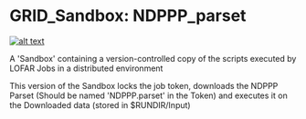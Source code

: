 # GRID_Sandbox: NDPPP_parset
[![alt text](http://apmechev.com/img/git_repos/GRID_Sandbox_clones.svg "github clones")](https://github.com/apmechev/github_clones_badge)

A 'Sandbox' containing a version-controlled copy of the scripts executed by LOFAR Jobs in a distributed environment

This version of the Sandbox locks the job token, downloads the NDPPP Parset (Should be named 'NDPPP.parset' in the Token) and executes it on the Downloaded data (stored in $RUNDIR/Input)














